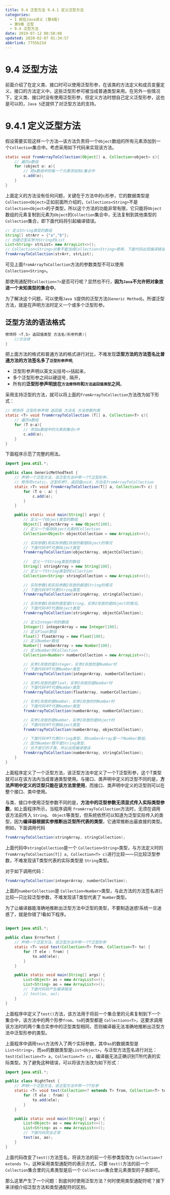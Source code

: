 ```yaml
---
title: 9.4 泛型方法 9.4.1 定义泛型方法
categories: 
  - 1 疯狂Java讲义 (第4版)
  - 第9章 泛型
  - 9.4 泛型方法
date: 2019-07-12 00:58:08
updated: 2020-02-07 01:34:57
abbrlink: 7755b23d
---
```

# 9.4 泛型方法
前面介绍了在定义类、接口时可以使用泛型形参，在该类的方法定义和成员变量定义、接口的方法定义中，这些泛型形参可被当成普通类型来用。在另外一些情况下，定义类、接口时没有使用泛型形参，但定义方法时想自己定义泛型形参，这也是可以的，`Java 5`还提供了对泛型方法的支持。

# 9.4.1 定义泛型方法
假设需要实现这样一个方法—该方法负责将一个`Object`数组的所有元素添加到一个`Collection`集合中。考虑采用如下代码来实现该方法。
```java
static void fromArrayToCollection(Object[] a, Collection<object> c){
    // 遍历a数组
    for (object o: a){
        // 把a数组中的每一个元素添加到c集合中
        c.add(o);
    }
}
```
上面定义的方法没有任何问题，关键在于方法中的c形参，它的数据类型是`Collection<Object>`正如前面所介绍的，`Collections<String>`不是`Collection<Object>`的子类型，所以这个方法的功能非常有限，它只能将`Object`数组的元素复制到元素为`Object`的`Collection`集合中，无法复制到其他类型的`Collection`集合，即下面代码将引起编译错误。

```java
// 定义String类型的数组
String[] strArr = {"a","b"};
// 创建泛型实参为String的List
List<String> strList= new ArrayList<>();
// Collection<String>对象不能当成Collection<String>使用，下面代码出现编译错误
fromArrayToCollection(strArr, strList);
```

可见上面`fromArrayToCollection`方法的参数类型不可以使用`Collection<String>`。

那使用通配符`Collection<?>`是否可行呢？显然也不行，**因为`Java`不允许把对象放进一个未知类型的集合中**。

为了解决这个问题，可以使用`Java 5`提供的泛型方法(`Generic Method`)。所谓泛型方法，就是在声明方法时定义一个或多个泛型形参。

## 泛型方法的语法格式
```java
修饰符 <T,S> 返回值类型 方法名(形参列表){
    //方法体
}
```
把上面方法的格式和普通方法的格式进行对比，不难发现**泛型方法的方法签名比普通方法的方法签名多了`泛型形参声明`**,
- 泛型形参声明以英文尖括号`<>`括起来，
- 多个泛型形参之间以硬逗号`,` 隔开，
- 所有的**泛型形参声明放在`方法修饰符`和`方法返回值类型`之间**。

采用支持泛型的方法，就可以将上面的`fromArrayToCollection`方法改为如下形式：
```java
// 修饰符 泛型形参声明 返回值 方法名 方法参数列表
static <T> void fromArrayToCollection (T[] a, Collection<T> c){
    // 遍历a数组
    for (T o:a){
        // 添加a数组中的元素到集合c中
        c.add(o);
    }
}
```
下面程序示范了完整的用法。
```java
import java.util.*;

public class GenericMethodTest {
    // 声明一个泛型方法，该泛型方法中带一个T泛型形参，
    // 修饰符static，泛型形参T，返回值void，方法名fromArrayToCollection
    static <T> void fromArrayToCollection(T[] a, Collection<T> c) {
        for (T o : a) {
            c.add(o);
        }
    }

    public static void main(String[] args) {
        // 定义一个Object类型的数组
        Object[] objectArray = new Object[100];
        // 定义一个保存Object元素的Collection
        Collection<Object> objectCollection = new ArrayList<>();

        // 实际参数1和实际参数2存放的都是Object的情况
        // 下面代码中T代表Object类型
        fromArrayToCollection(objectArray, objectCollection);
        
        //  定义一个String类型的数组
        String[] stringArray = new String[100];
        // 定义一个String类型的Collection
        Collection<String> stringCollection = new ArrayList<>();

        // 实际参数1和实际参数2存放的都是String的情况
        // 下面代码中T代表String类型
        fromArrayToCollection(stringArray, stringCollection);

        // 实际参数1存放的类型是String，实参2存放的是Object的情况。
        // 下面代码中T代表Object类型
        fromArrayToCollection(stringArray, objectCollection);

        // 定义Integer的的数组
        Integer[] integerArray = new Integer[100];
        // 定义Float数组
        Float[] floatArray = new Float[100];
        // 定义Number数组
        Number[] numberArray = new Number[100];
        // 定义Number的Collection
        Collection<Number> numberCollection = new ArrayList<>();

        // 实参1存放的是Integer，实参2存放的是Number时
        // 下面代码中T代表Number类型
        fromArrayToCollection(integerArray, numberCollection);

        // 实参1存放的是Float，实参2存放的是Number时
        // 下面代码中T代表Number类型
        fromArrayToCollection(floatArray, numberCollection);

        // 实参1存放的是Number，实参2存放的时Number时
        // 下面代码中T代表Number类型
        fromArrayToCollection(numberArray, numberCollection);

        // 实参1存放的是Number，实参2存放的是Object时
        // 下面代码中T代表Object类型
        fromArrayToCollection(numberArray, objectCollection);

        // 下面代码中T代表String类型，但numberArray是一个Number数组，
        // 因为Number既不是String类型，
        // 也不是它的子类，所以出现编译错误
        fromArrayToCollection(numberArray, stringCollection);
    }
}
```
上面程序定义了一个泛型方法，该泛型方法中定义了一个T泛型形参，这个T类型就可以在该方法内当成普通类型使用。与接口、类声明中定义的泛型不同的是，**方法声明中定义的泛型只能在该方法里使用**，而接口、类声明中定义的泛型则可以在整个接口、类中使用。

与类、接口中使用泛型参数不同的是，**方法中的泛型参数无须显式传入实际类型参数**，如上面程序所示，当程序调用 `fromArrayToCollection`方法时，无须在调用该方法前传入 `String`、 `Object`等类型，但系统依然可以知道为泛型实际传入的类型，因为**编译器根据实参推断出泛型所代表的类型**，它通常推断出最直接的类型。例如，下面调用代码

```java
fromArrayToCollection(stringArray, stringCollection);
```
上面代码中`stringCollection`是一个 `Collection<String>`类型，与方法定义时的`fromArrayToCollection(T[] a, Collection<T> c)`进行比较——只比较泛型参数，不难发现该T类型代表的实际类型是 `String`类型。

对于如下调用代码：
```java
fromArrayToCollection(integerArray, numberCollection);
```
上面的`numberCollection`是 `Collection<Number>`类型，与此方法的方法签名进行比较—只比较泛型参数，不难发现该T类型代表了 `Number`类型。

为了让编译器能准确地推断出泛型方法中泛型的类型，不要制造迷惑!系统一旦迷惑了，就是你错了!看如下程序。
```java

import java.util.*;

public class ErrorTest {
    // 声明一个泛型方法，该泛型方法中带一个T泛型形参
    static <T> void test(Collection<T> from, Collection<T> to) {
        for (T ele : from) {
            to.add(ele);
        }
    }

    public static void main(String[] args) {
        List<Object> as = new ArrayList<>();
        List<String> ao = new ArrayList<>();
        // 下面代码将产生编译错误
        // test(as, ao);
    }
}
```
上面程序中定义了`test()`方法，该方法用于将前一个集合里的元素复制到下一个集合中，该方法中的两个形参`from`、`to`的类型都是 `Collections<T>`，这要求调用该方法时的两个集合实参中的泛型类型相同，否则编译器无法准确地推断出泛型方法中泛型形参的类型。

上面程序中调用`test`方法传入了两个实际参数，其中`as`的数据类型是 `List<String>`，而`ao`的数据类型是`List<Object>`，与泛型方法签名进行对比：`test(Collection<T> a, Collection<T> c)`，编译器无法正确识别T所代表的实际类型。为了避免这种错误，可以将该方法改为如下形式：

```java
import java.util.*;

public class RightTest {
    // 声明一个泛型方法，该泛型方法中带一个T形参
    static <T> void test(Collection<? extends T> from, Collection<T> to) {
        for (T ele : from) {
            to.add(ele);
        }
    }

    public static void main(String[] args) {
        List<Object> ao = new ArrayList<>();
        List<String> as = new ArrayList<>();
        // 下面代码完全正常
        test(as, ao);
    }
}
```
上面代码改变了`test()`方法签名，将该方法的前一个形参类型改为 `Collection<? extends T>`，这种采用类型通配符的表示方式，只要 `test()`方法的前一个 `Collection`集合里的元素类型是后一个 `Collection`集合里元素类型的子类即可。

那么这里产生了一个问题：到底何时使用泛型方法？何时使用类型通配符呢？接下来详细介绍泛型方法和类型通配符的区别。
